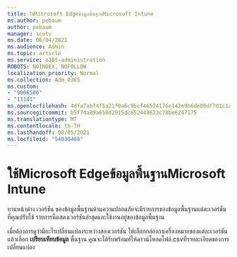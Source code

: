 ```yaml
---
title: ใช้Microsoft Edgeข้อมูลพื้นฐานMicrosoft Intune
ms.author: pebaum
author: pebaum
manager: scotv
ms.date: 06/04/2021
ms.audience: Admin
ms.topic: article
ms.service: o365-administration
ROBOTS: NOINDEX, NOFOLLOW
localization_priority: Normal
ms.collection: Adm_O365
ms.custom:
- "9006500"
- "11141"
ms.openlocfilehash: 4dfa7abf4f5a21f0a6c9bcf46574176e142e9b6de00df701c1a0d3178ac58bd0
ms.sourcegitcommit: b5f7da89a650d2915dc652449623c78be6247175
ms.translationtype: MT
ms.contentlocale: th-TH
ms.lasthandoff: 08/05/2021
ms.locfileid: "54030408"
---
```

# <a name="use-microsoft-edge-baseline-settings-for-microsoft-intune"></a>ใช้Microsoft Edgeข้อมูลพื้นฐานMicrosoft Intune

บานหน้าต่าง เวอร์ชัน ของข้อมูลพื้นฐานด้านความปลอดภัยจะมีรายการของข้อมูลพื้นฐานแต่ละเวอร์ชันที่คุณปรับใช้ รายการนี้แสดงเวอร์ชันล่าสุดและใช้งานอยู่ของข้อมูลพื้นฐาน

เมื่อต้องการดูว่ามีอะไรเปลี่ยนแปลงระหว่างสองเวอร์ชัน ให้เลือกกล่องกาเครื่องหมายของแต่ละเวอร์ชัน แล้วเลือก **เปรียบเทียบข้อมูล** พื้นฐาน คุณจะได้รับพร้อมท์ให้ดาวน์โหลดไฟล์.csvที่รายละเอียดของการเปลี่ยนแปลง